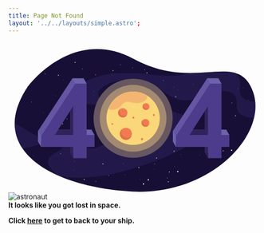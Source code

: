 ```yaml
---
title: Page Not Found
layout: '../../layouts/simple.astro';
---
```

<div class="block-container flex--justify-center mb-4">
  <?xml version="1.0" encoding="utf-8"?>
  <!-- Generator: Adobe Illustrator 25.0.1, SVG Export Plug-In . SVG Version: 6.00 Build 0)  -->
  <svg version="1.1" xmlns="http://www.w3.org/2000/svg" xmlns:xlink="http://www.w3.org/1999/xlink" x="0px" y="0px"
    viewBox="0 0 1600 960" style="enable-background:new 0 0 1600 960; width:1000px; height:auto;" xml:space="preserve">
    <title>
      404 Page Not Found!
    </title>
    <style type="text/css">
      .st0{fill:#170F35;}
      .st1{opacity:0.27;}
      .st2{fill:#3F3482;}
      .st3{opacity:0.41;}
      .st4{fill:#FFFFFF;}
      .st5{fill:#EE498D;}
      .st6{fill:#6456A3;}
      .st7{fill:#4D3C8B;}
      .st8{fill:#6D62AB;}
      .st9{fill:#31225B;}
      .st10{fill:#675761;}
      .st11{fill:#A48A71;}
      .st12{fill:#FAD779;}
      .st13{fill:#F27A51;}
      .st14{fill:#E06E4A;}
      .st15{fill:#F5B572;}
      .st16{fill:#42BBE0;}
      .st17{fill:#00A2C5;}
      .st18{fill:#A5DEF8;}
      .st19{fill:url(#SVGID_1_);}
      .st20{fill:url(#SVGID_2_);}
      .st21{fill:url(#SVGID_3_);}
      .st22{fill:url(#SVGID_4_);}
      .st23{fill:url(#SVGID_5_);}
      .st24{fill:url(#SVGID_6_);}
      .st25{fill:url(#SVGID_7_);}
      .st26{fill:url(#SVGID_8_);}
      .st27{fill:url(#SVGID_9_);}
      .st28{fill:url(#SVGID_10_);}
      .st29{fill:url(#SVGID_11_);}
      .st30{fill:url(#SVGID_12_);}
      .st31{fill:url(#SVGID_13_);}
      .st32{fill:url(#SVGID_14_);}
      .st33{fill:url(#SVGID_15_);}
      .st34{fill:url(#SVGID_16_);}
      .st35{fill:url(#SVGID_17_);}
      .st36{fill:url(#SVGID_18_);}
      .st37{fill:url(#SVGID_19_);}
      .st38{fill:url(#SVGID_20_);}
      .st39{fill:url(#SVGID_21_);}
      .st40{fill:url(#SVGID_22_);}
      .st41{fill:url(#SVGID_23_);}
      .st42{fill:url(#SVGID_24_);}
      .st43{fill:url(#SVGID_25_);}
      .st44{fill:url(#SVGID_26_);}
      .st45{fill:url(#SVGID_27_);}
      .st46{fill:url(#SVGID_28_);}
      .st47{fill:url(#SVGID_29_);}
      .st48{fill:url(#SVGID_30_);}
      .st49{fill:#1B72A2;}
      .st50{fill:url(#SVGID_31_);}
      .st51{fill:url(#SVGID_32_);}
      .st52{fill:url(#SVGID_33_);}
      .st53{fill:url(#SVGID_34_);}
      .st54{fill:url(#SVGID_35_);}
      .st55{fill:url(#SVGID_36_);}
      .st56{fill:url(#SVGID_37_);}
      .st57{fill:url(#SVGID_38_);}
      .st58{fill:url(#SVGID_39_);}
      .st59{fill:url(#SVGID_40_);}
      .st60{fill:url(#SVGID_41_);}
      .st61{fill:url(#SVGID_42_);}
      .st62{fill:url(#SVGID_43_);}
      .st63{fill:url(#SVGID_44_);}
      .st64{fill:url(#SVGID_45_);}
      .st65{fill:url(#SVGID_46_);}
      .st66{fill:url(#SVGID_47_);}
      .st67{fill:url(#SVGID_48_);}
      .st68{fill:url(#SVGID_49_);}
      .st69{fill:url(#SVGID_50_);}
      .st70{fill:url(#SVGID_51_);}
      .st71{fill:url(#SVGID_52_);}
      .st72{fill:url(#SVGID_53_);}
      .st73{fill:url(#SVGID_54_);}
      .st74{fill:url(#SVGID_55_);}
      .st75{fill:url(#SVGID_56_);}
      .st76{fill:url(#SVGID_57_);}
      .st77{fill:url(#SVGID_58_);}
      .st78{fill:url(#SVGID_59_);}
      .st79{fill:url(#SVGID_60_);}
      .st80{fill:url(#SVGID_61_);}
      .st81{fill:url(#SVGID_62_);}
      .st82{fill:url(#SVGID_63_);}
      .st83{fill:url(#SVGID_64_);}
      .st84{fill:url(#SVGID_65_);}
      .st85{fill:url(#SVGID_66_);}
      .st86{fill:url(#SVGID_67_);}
      .st87{fill:url(#SVGID_68_);}
      .st88{fill:url(#SVGID_69_);}
    </style>
    <g id="space">
      <g>
        <path class="st0" d="M121.1,289.8c0,0,283.5-392.3,678.4-179.2s659.3-61.8,758,207S1290,981.7,786.8,953.9
          C283.5,926.1-143.7,690.5,121.1,289.8z"/>
        <g class="st1">
          <path class="st2" d="M169.8,662.2c29.9-9.3,54.9-26.8,87.5-36.3c32.6-9.5,78.4-7.8,94.7,10.7c14.5,16.4-1,37.5-22.2,52
            c-21.2,14.5-48.5,26.4-63.7,43.3c-10.8,12-21.1,33.1-5.6,61.8c0,0,29.9,46.8,63.2,59c55.3,20.2,235.9,22.1,414.1-29.2
            c118.7-34.2,142.8-43.2,211.5-68.4c44.9-16.5,102-45,153.7-69.6c75.4-35.9,92.8-138.5,37-197.6c-51.7-54.8-304.6-90.5-411.4-96.4
            c-55.9-3.1-122-6.8-147.9-35.8c-27.7-31,12-71,63.1-90.9c87.8-34.2,211.6-29.3,286.2,11.2c32.5,17.6,55.3,40.6,84.3,60.3
            c28.9,19.7,67.4,37,112.3,37.4c52.7,0.5,98.4-21.8,143.5-39.1c45.2-17.2,106.7-29.9,147.8-11.3c63.9,29,11.2,97.3,58.2,136.1
            c21,17.4,52.4,25.1,89.1,24c0,0,7.3-30.3,8.4-51.7c1.2-24.7-1.3-50.7-1.3-50.7c-4.2,0.1-9.6,0.5-13.7,0.3
            c-55.1-2.3-81.2-32.1-84.4-61c-3.1-28.9,9-60.1-3.4-87.4c-7.1-15.8-24.3-28.5-46.3-38.8c0,0-44.7-6.6-79.8-4.2
            c-113.2,7.7-178.2,9.2-178.2,9.2c-27.7,7-55.2,10.7-83.8,14.7c-91.4,12.6-172.5-5.4-258-14.3L663.3,201
            c-81.6,11.9-161.1,40.2-214.1,77.9c-25.3,18-45,38.3-49.8,58.7c-4.8,20.3,7.3,40.4,36.8,50.3c26.4,8.8,62.4,8.7,95,11.5
            c102.6,8.8,179.3,51.3,191,105.7c11.7,54.4-42.2,118.4-134.1,159.1c-16.7,7.4-36.3,14.4-55.9,14.6c-42.7,0.4-48.9-29.4-35.5-52.1
            c13.4-22.6,35.6-48.6,14.6-65.8c-25.5-20.9-94.1-11.5-142.6,4.7c-48.4,16.2-96.8,38.4-149.1,39.9c-59.4,1.7-133.2-69.8-179.4-85
            c0,0-4,34.1,12.8,83.8c14.8,43.8,37,76,37,76C123.7,673.6,146.6,669.4,169.8,662.2z"/>
        </g>
        <g class="st3">
          <path class="st4" d="M371.9,493.9c1.2,0.9,2.9,0.7,3.8-0.5c0.9-1.2,0.7-2.8-0.5-3.7c-1.2-0.9-2.9-0.7-3.8,0.5
            C370.5,491.4,370.7,493,371.9,493.9z"/>
          <path class="st4" d="M799.9,521.7c1.2,0.9,2.8,0.7,3.7-0.5c0.9-1.1,0.7-2.8-0.5-3.6c-1.2-0.9-2.8-0.7-3.7,0.5
            C798.5,519.2,798.7,520.9,799.9,521.7z"/>
          <path class="st4" d="M146.2,386.6c1.2,0.9,2.8,0.7,3.7-0.5c0.9-1.1,0.7-2.8-0.5-3.6c-1.2-0.9-2.8-0.7-3.7,0.5
            C144.8,384.1,145,385.8,146.2,386.6z"/>
          <path class="st4" d="M481.9,634c1.2,0.9,2.8,0.7,3.7-0.5c0.9-1.1,0.7-2.8-0.5-3.6c-1.2-0.9-2.8-0.7-3.7,0.5
            C480.6,631.5,480.8,633.2,481.9,634z"/>
          <path class="st4" d="M1461.1,300.8c0.8,0.6,1.8,0.4,2.4-0.3c0.6-0.7,0.4-1.8-0.3-2.3c-0.8-0.6-1.8-0.4-2.4,0.3
            C1460.2,299.2,1460.4,300.2,1461.1,300.8z"/>
          <path class="st4" d="M349.6,245.7c0.8,0.6,1.8,0.4,2.4-0.3c0.6-0.7,0.4-1.8-0.3-2.3c-0.8-0.6-1.8-0.4-2.4,0.3
            C348.7,244.1,348.8,245.2,349.6,245.7z"/>
          <path class="st4" d="M1526.3,373c0.8,0.6,1.8,0.4,2.4-0.3c0.6-0.7,0.4-1.8-0.3-2.3c-0.8-0.6-1.8-0.4-2.4,0.3
            C1525.4,371.4,1525.6,372.5,1526.3,373z"/>
          <path class="st4" d="M1235.3,303c0.8,0.6,1.8,0.4,2.4-0.3c0.6-0.7,0.4-1.8-0.3-2.3s-1.8-0.4-2.4,0.3
            C1234.4,301.4,1234.6,302.4,1235.3,303z"/>
          <path class="st4" d="M333.1,670.7c0.8,0.6,1.8,0.4,2.4-0.3c0.6-0.7,0.4-1.8-0.3-2.3c-0.8-0.6-1.8-0.4-2.4,0.3
            C332.2,669.1,332.3,670.2,333.1,670.7z"/>
          <path class="st4" d="M1177,270.9c-0.7,0.6-0.7,1.7,0,2.4c0.7,0.7,1.8,0.7,2.4,0c0.7-0.6,0.7-1.7,0-2.4
            C1178.8,270.3,1177.7,270.3,1177,270.9z"/>
          <path class="st4" d="M837.5,592.4c-0.7,0.6-0.7,1.7,0,2.4c0.7,0.7,1.8,0.7,2.4,0c0.7-0.6,0.7-1.7,0-2.4
            C839.3,591.7,838.2,591.7,837.5,592.4z"/>
          <path class="st4" d="M617.6,558.7c-0.4,0.4-0.4,1,0,1.4c0.4,0.4,1,0.4,1.4,0c0.4-0.4,0.4-1,0-1.4
            C618.7,558.4,618,558.4,617.6,558.7z"/>
          <path class="st4" d="M978.7,213.5c-0.4,0.4-0.4,1,0,1.4c0.4,0.4,1,0.4,1.4,0c0.4-0.4,0.4-1,0-1.4S979.1,213.1,978.7,213.5z"/>
          <path class="st4" d="M1242.3,332.3c-0.7,0.6-0.7,1.7,0,2.4c0.7,0.7,1.8,0.7,2.4,0c0.7-0.6,0.7-1.7,0-2.4
            C1244.1,331.6,1243,331.6,1242.3,332.3z"/>
          <path class="st4" d="M696.2,348.9c-0.7,0.6-0.7,1.7,0,2.4c0.7,0.7,1.8,0.7,2.4,0c0.7-0.6,0.7-1.7,0-2.4
            C698,348.3,696.9,348.3,696.2,348.9z"/>
          <path class="st4" d="M1078.8,305.8c-0.7,0.6-0.7,1.7,0,2.4c0.7,0.7,1.8,0.7,2.4,0c0.7-0.6,0.7-1.7,0-2.4
            C1080.5,305.2,1079.4,305.2,1078.8,305.8z"/>
          <path class="st4" d="M1027.1,427.3c-0.7,0.6-0.7,1.7,0,2.4c0.7,0.7,1.8,0.7,2.4,0c0.7-0.6,0.7-1.7,0-2.4
            C1028.9,426.7,1027.8,426.7,1027.1,427.3z"/>
          <path class="st4" d="M1201.6,615.7c-0.4,0.4-0.4,1.1,0,1.5c0.4,0.4,1.1,0.4,1.6,0c0.4-0.4,0.4-1.1,0-1.5
            C1202.8,615.3,1202,615.3,1201.6,615.7z"/>
          <path class="st4" d="M1256.8,535.5c-0.4,0.4-0.4,1.1,0,1.5c0.4,0.4,1.1,0.4,1.6,0c0.4-0.4,0.4-1.1,0-1.5
            C1258,535.1,1257.2,535.1,1256.8,535.5z"/>
          <path class="st4" d="M989.6,273.6c-0.4,0.4-0.4,1.1,0,1.5c0.4,0.4,1.1,0.4,1.6,0c0.4-0.4,0.4-1.1,0-1.5
            C990.8,273.1,990.1,273.1,989.6,273.6z"/>
          <path class="st5" d="M929.9,518.1c-0.7,0.6-0.7,1.7,0,2.4c0.7,0.7,1.8,0.7,2.4,0c0.7-0.6,0.7-1.7,0-2.4
            C931.7,517.5,930.6,517.5,929.9,518.1z"/>
          <path class="st4" d="M1217.6,721.7c-0.7,0.6-0.7,1.7,0,2.4c0.7,0.7,1.8,0.7,2.4,0c0.7-0.6,0.7-1.7,0-2.4
            C1219.3,721,1218.2,721,1217.6,721.7z"/>
          <path class="st5" d="M1128.5,554.3c0.7,0.6,1.8,0.6,2.4-0.1c0.6-0.7,0.6-1.7-0.1-2.4c-0.7-0.6-1.8-0.6-2.4,0.1
            C1127.8,552.7,1127.8,553.7,1128.5,554.3z"/>
          <path class="st5" d="M1546.5,436.3c0.7,0.6,1.8,0.6,2.4-0.1c0.6-0.7,0.6-1.7-0.1-2.4c-0.7-0.6-1.8-0.6-2.4,0.1
            S1545.8,435.7,1546.5,436.3z"/>
          <path class="st5" d="M273.8,571.6c0.7,0.6,1.8,0.6,2.4-0.1c0.6-0.7,0.6-1.7-0.1-2.4c-0.7-0.6-1.8-0.6-2.4,0.1
            C273,569.9,273.1,571,273.8,571.6z"/>
          <path class="st5" d="M618.8,504.5c0.7,0.6,1.8,0.6,2.4-0.1c0.6-0.7,0.6-1.7-0.1-2.4c-0.7-0.6-1.8-0.6-2.4,0.1
            C618.1,502.8,618.1,503.9,618.8,504.5z"/>
          <path class="st4" d="M707.5,459.6c0.7,0.6,1.8,0.6,2.4-0.1s0.6-1.7-0.1-2.4c-0.7-0.6-1.8-0.6-2.4,0.1
            C706.7,457.9,706.8,459,707.5,459.6z"/>
          <path class="st5" d="M382.3,383c1.1,1,2.8,0.9,3.9-0.1c1-1.1,1-2.7-0.1-3.7c-1.1-1-2.8-0.9-3.9,0.1
            C381.1,380.3,381.2,382,382.3,383z"/>
          <path class="st4" d="M331.4,715c1.1,1,2.7,0.9,3.7-0.1c1-1,0.9-2.6-0.1-3.6c-1.1-1-2.7-0.9-3.7,0.1
            C330.3,712.4,330.4,714,331.4,715z"/>
          <path class="st4" d="M220.5,453.8c0.7,0.6,1.8,0.6,2.4-0.1c0.6-0.7,0.6-1.7-0.1-2.4c-0.7-0.6-1.8-0.6-2.4,0.1
            C219.8,452.1,219.8,453.2,220.5,453.8z"/>
          <path class="st4" d="M1054.2,291.2c0.7,0.6,1.8,0.6,2.4-0.1c0.6-0.7,0.6-1.7-0.1-2.4s-1.8-0.6-2.4,0.1
            C1053.5,289.5,1053.5,290.6,1054.2,291.2z"/>
          <path class="st4" d="M823.6,271.7c0.7,0.6,1.8,0.6,2.4-0.1c0.6-0.7,0.6-1.7-0.1-2.4c-0.7-0.6-1.8-0.6-2.4,0.1
            C822.8,270,822.9,271,823.6,271.7z"/>
          <path class="st4" d="M231.6,206.8c1,1.1,2.7,1.2,3.9,0.2c1.1-1,1.2-2.7,0.2-3.8c-1-1.1-2.7-1.2-3.9-0.2
            C230.7,204,230.6,205.7,231.6,206.8z"/>
          <path class="st4" d="M1224.5,455.5c1.5,1.6,4.1,1.8,5.8,0.3c1.7-1.5,1.8-4,0.3-5.6c-1.5-1.6-4.1-1.8-5.8-0.3
            C1223.1,451.4,1223,453.9,1224.5,455.5z"/>
          <path class="st4" d="M1421.5,391.3c1,1.1,2.7,1.2,3.8,0.2c1.1-1,1.2-2.6,0.2-3.7c-1-1.1-2.7-1.2-3.8-0.2
            C1420.6,388.6,1420.5,390.2,1421.5,391.3z"/>
          <path class="st4" d="M630,460.1c0.6,0.7,1.7,0.7,2.4,0.1c0.7-0.6,0.8-1.7,0.1-2.3c-0.6-0.7-1.7-0.7-2.4-0.1
            C629.4,458.4,629.4,459.4,630,460.1z"/>
          <path class="st4" d="M158.9,727.6c0.6,0.7,1.7,0.7,2.4,0.1c0.7-0.6,0.8-1.7,0.1-2.3c-0.6-0.7-1.7-0.7-2.4-0.1
            C158.3,725.9,158.2,726.9,158.9,727.6z"/>
          <path class="st4" d="M449.7,531.4c0.6,0.7,1.7,0.7,2.4,0.1c0.7-0.6,0.8-1.7,0.1-2.3c-0.6-0.7-1.7-0.7-2.4-0.1
            C449.1,529.7,449.1,530.7,449.7,531.4z"/>
          <path class="st4" d="M619.1,339c0.6,0.7,1.7,0.7,2.4,0.1c0.7-0.6,0.8-1.7,0.1-2.3c-0.6-0.7-1.7-0.7-2.4-0.1
            C618.5,337.3,618.4,338.4,619.1,339z"/>
          <path class="st4" d="M541.4,318.4c0.6,0.7,1.7,0.7,2.4,0.1c0.7-0.6,0.8-1.7,0.1-2.3c-0.6-0.7-1.7-0.7-2.4-0.1
            C540.9,316.6,540.8,317.7,541.4,318.4z"/>
          <path class="st4" d="M684.7,620.6c0.8-1.3,0.3-2.9-1-3.6c-1.3-0.7-3-0.3-3.7,1c-0.8,1.3-0.3,2.9,1,3.6
            C682.3,622.3,684,621.9,684.7,620.6z"/>
          <path class="st4" d="M1070.1,352.1c1.1-1.9,0.4-4.3-1.5-5.4s-4.5-0.4-5.6,1.5c-1.1,1.9-0.4,4.3,1.5,5.4
            C1066.4,354.7,1068.9,354,1070.1,352.1z"/>
          <path class="st4" d="M348.7,524.9c1.1-1.9,0.4-4.3-1.5-5.4c-2-1.1-4.5-0.4-5.6,1.5c-1.1,1.9-0.4,4.3,1.5,5.4
            C345.1,527.5,347.6,526.8,348.7,524.9z"/>
          <path class="st4" d="M1281.5,570.3c1.1-1.9,0.4-4.3-1.5-5.4c-2-1.1-4.5-0.4-5.6,1.5c-1.1,1.9-0.4,4.3,1.5,5.4
            C1277.9,572.9,1280.4,572.3,1281.5,570.3z"/>
          <path class="st4" d="M1226.9,573c0.7-1.2,0.3-2.8-1-3.5c-1.3-0.7-2.9-0.3-3.6,1c-0.7,1.2-0.3,2.8,1,3.5
            C1224.6,574.6,1226.2,574.2,1226.9,573z"/>
          <path class="st4" d="M863.5,269.9c0.7-1.2,0.3-2.8-1-3.5c-1.3-0.7-2.9-0.3-3.6,1c-0.7,1.2-0.3,2.8,1,3.5
            C861.1,271.6,862.7,271.2,863.5,269.9z"/>
          <path class="st4" d="M989.7,248c0.7-1.2,0.3-2.8-1-3.5c-1.3-0.7-2.9-0.3-3.6,1c-0.7,1.2-0.3,2.8,1,3.5
            C987.3,249.6,988.9,249.2,989.7,248z"/>
          <path class="st4" d="M498.1,355.9c0.7-1.2,0.3-2.8-1-3.5c-1.3-0.7-2.9-0.3-3.6,1c-0.7,1.2-0.3,2.8,1,3.5
            C495.7,357.5,497.4,357.1,498.1,355.9z"/>
          <path class="st4" d="M1220.2,635c0.7-1.2,0.3-2.8-1-3.5c-1.3-0.7-2.9-0.3-3.6,1c-0.7,1.2-0.3,2.8,1,3.5
            C1217.8,636.6,1219.5,636.2,1220.2,635z"/>
          <path class="st5" d="M555.8,693.4c0.8,0.6,1.8,0.4,2.4-0.3c0.6-0.7,0.4-1.8-0.3-2.3c-0.8-0.6-1.8-0.4-2.4,0.3
            C554.9,691.8,555,692.8,555.8,693.4z"/>
          <path class="st5" d="M854.1,412.8c0.8,0.6,1.8,0.4,2.4-0.3c0.6-0.7,0.4-1.8-0.3-2.3c-0.8-0.6-1.8-0.4-2.4,0.3
            C853.2,411.2,853.3,412.2,854.1,412.8z"/>
          <path class="st5" d="M1081.5,436.4c-0.8,0.8-0.8,2,0,2.8c0.8,0.8,2.1,0.8,2.9,0c0.8-0.8,0.8-2,0-2.8S1082.3,435.7,1081.5,436.4z"
            />
          <path class="st4" d="M1229.5,339.5c-1,1-1.1,2.6,0,3.7c1,1,2.7,1,3.8,0c1-1,1.1-2.6,0-3.7
            C1232.2,338.5,1230.5,338.5,1229.5,339.5z"/>
          <path class="st4" d="M1330.6,320.3c-1,1-1.1,2.6,0,3.7c1,1,2.7,1,3.8,0c1-1,1.1-2.6,0-3.7
            C1333.3,319.3,1331.6,319.3,1330.6,320.3z"/>
          <path class="st4" d="M395,525.4c1.5,1.6,4.1,1.8,5.8,0.3c1.7-1.5,1.8-4,0.3-5.6c-1.5-1.6-4.1-1.8-5.8-0.3
            C393.7,521.3,393.5,523.8,395,525.4z"/>
          <path class="st4" d="M1442.7,474.3c1.5,1.6,4.1,1.8,5.8,0.3c1.7-1.5,1.8-4,0.3-5.6c-1.5-1.6-4.1-1.8-5.8-0.3
            C1441.3,470.2,1441.2,472.7,1442.7,474.3z"/>
          <path class="st4" d="M1052.5,699.7c1.5,1.6,4.1,1.8,5.8,0.3c1.7-1.5,1.8-4,0.3-5.6c-1.5-1.6-4.1-1.8-5.8-0.3
            C1051.2,695.5,1051,698.1,1052.5,699.7z"/>
          <path class="st4" d="M1028.4,545c1,1.1,2.7,1.2,3.8,0.2c1.1-1,1.2-2.6,0.2-3.7c-1-1.1-2.7-1.2-3.8-0.2
            C1027.5,542.3,1027.4,543.9,1028.4,545z"/>
          <path class="st4" d="M709.1,371c1,1.1,2.7,1.2,3.8,0.2c1.1-1,1.2-2.6,0.2-3.7c-1-1.1-2.7-1.2-3.8-0.2
            C708.3,368.3,708.2,369.9,709.1,371z"/>
          <path class="st4" d="M300.4,345.2c0.6,0.7,1.7,0.7,2.4,0.1c0.7-0.6,0.8-1.7,0.1-2.3c-0.6-0.7-1.7-0.7-2.4-0.1
            C299.8,343.4,299.7,344.5,300.4,345.2z"/>
          <path class="st4" d="M756.9,632.2c0.5-0.8,0.2-1.8-0.6-2.3c-0.8-0.5-1.9-0.2-2.3,0.6c-0.5,0.8-0.2,1.8,0.6,2.3
            C755.4,633.2,756.5,633,756.9,632.2z"/>
          <path class="st4" d="M1497.1,294.4c0.5-0.8,0.2-1.8-0.6-2.3c-0.8-0.5-1.9-0.2-2.3,0.6c-0.5,0.8-0.2,1.8,0.6,2.3
            C1495.6,295.5,1496.7,295.2,1497.1,294.4z"/>
          <path class="st4" d="M1212.8,610.4c0.5-0.8,0.2-1.8-0.6-2.3c-0.8-0.5-1.9-0.2-2.3,0.6c-0.5,0.8-0.2,1.8,0.6,2.3
            C1211.3,611.5,1212.4,611.2,1212.8,610.4z"/>
          <path class="st4" d="M1083.9,710.3c0.3-0.5,0.1-1.2-0.4-1.5c-0.5-0.3-1.2-0.1-1.6,0.4c-0.3,0.5-0.1,1.2,0.4,1.5
            C1082.9,711,1083.6,710.8,1083.9,710.3z"/>
          <path class="st5" d="M943.9,591.1c0.5-0.8,0.2-1.8-0.6-2.3c-0.8-0.5-1.9-0.2-2.3,0.6c-0.5,0.8-0.2,1.8,0.6,2.3
            C942.4,592.1,943.4,591.9,943.9,591.1z"/>
          <path class="st5" d="M1298.6,461c0.5-0.8,0.2-1.8-0.6-2.3c-0.8-0.5-1.9-0.2-2.3,0.6c-0.5,0.8-0.2,1.8,0.6,2.3
            C1297.1,462.1,1298.2,461.8,1298.6,461z"/>
        </g>
        <path class="st4" d="M600.5,779.8c1.2,0.9,2.8,0.7,3.7-0.5c0.9-1.1,0.7-2.8-0.5-3.6c-1.2-0.9-2.8-0.7-3.7,0.5
          C599.1,777.3,599.3,778.9,600.5,779.8z"/>
        <path class="st4" d="M638.1,850.4c-0.7,0.6-0.7,1.7,0,2.4c0.7,0.7,1.8,0.7,2.4,0c0.7-0.6,0.7-1.7,0-2.4
          C639.9,849.8,638.8,849.7,638.1,850.4z"/>
        <path class="st4" d="M418.2,816.8c-0.4,0.4-0.4,1,0,1.4c0.4,0.4,1,0.4,1.4,0c0.4-0.4,0.4-1,0-1.4
          C419.3,816.4,418.6,816.4,418.2,816.8z"/>
        <path class="st4" d="M1057.4,793.5c-0.4,0.4-0.4,1.1,0,1.5c0.4,0.4,1.1,0.4,1.6,0c0.4-0.4,0.4-1.1,0-1.5
          C1058.6,793.1,1057.8,793.1,1057.4,793.5z"/>
        <path class="st5" d="M730.5,776.1c-0.7,0.6-0.7,1.7,0,2.4c0.7,0.7,1.8,0.7,2.4,0c0.7-0.6,0.7-1.7,0-2.4
          C732.3,775.5,731.2,775.5,730.5,776.1z"/>
        <path class="st5" d="M929.1,812.4c0.7,0.6,1.8,0.6,2.4-0.1c0.6-0.7,0.6-1.7-0.1-2.4c-0.7-0.6-1.8-0.6-2.4,0.1
          C928.4,810.7,928.4,811.7,929.1,812.4z"/>
        <path class="st5" d="M419.4,762.5c0.7,0.6,1.8,0.6,2.4-0.1c0.6-0.7,0.6-1.7-0.1-2.4c-0.7-0.6-1.8-0.6-2.4,0.1
          C418.7,760.9,418.7,761.9,419.4,762.5z"/>
        <path class="st4" d="M887.9,882.3c1.5,1.6,4.1,1.8,5.8,0.3c1.7-1.5,1.8-4,0.3-5.6c-1.5-1.6-4.1-1.8-5.8-0.3
          C886.5,878.2,886.4,880.7,887.9,882.3z"/>
        <path class="st4" d="M485.3,878.6c0.8-1.3,0.3-2.9-1-3.6c-1.3-0.7-3-0.3-3.7,1c-0.8,1.3-0.3,2.9,1,3.6
          C482.9,880.3,484.5,879.9,485.3,878.6z"/>
        <path class="st4" d="M1082.1,828.4c1.1-1.9,0.4-4.3-1.5-5.4c-2-1.1-4.5-0.4-5.6,1.5c-1.1,1.9-0.4,4.3,1.5,5.4
          C1078.4,830.9,1081,830.3,1082.1,828.4z"/>
        <path class="st4" d="M1027.5,831c0.7-1.2,0.3-2.8-1-3.5c-1.3-0.7-2.9-0.3-3.6,1c-0.7,1.2-0.3,2.8,1,3.5
          C1025.2,832.7,1026.8,832.2,1027.5,831z"/>
        <path class="st4" d="M1020.8,893c0.7-1.2,0.3-2.8-1-3.5c-1.3-0.7-2.9-0.3-3.6,1c-0.7,1.2-0.3,2.8,1,3.5
          C1018.4,894.6,1020.1,894.2,1020.8,893z"/>
        <path class="st4" d="M829,803c1,1.1,2.7,1.2,3.8,0.2c1.1-1,1.2-2.6,0.2-3.7c-1-1.1-2.7-1.2-3.8-0.2C828.1,800.3,828,802,829,803z"
          />
        <path class="st4" d="M557.5,890.2c0.5-0.8,0.2-1.8-0.6-2.3c-0.8-0.5-1.9-0.2-2.3,0.6c-0.5,0.8-0.2,1.8,0.6,2.3
          C556,891.3,557,891,557.5,890.2z"/>
        <path class="st4" d="M1013.4,868.4c0.5-0.8,0.2-1.8-0.6-2.3c-0.8-0.5-1.9-0.2-2.3,0.6c-0.5,0.8-0.2,1.8,0.6,2.3
          C1011.9,869.5,1013,869.2,1013.4,868.4z"/>
        <path class="st5" d="M744.5,849.1c0.5-0.8,0.2-1.8-0.6-2.3c-0.8-0.5-1.9-0.2-2.3,0.6c-0.5,0.8-0.2,1.8,0.6,2.3
          C743,850.2,744,849.9,744.5,849.1z"/>
        <path class="st5" d="M1099.2,719.1c0.5-0.8,0.2-1.8-0.6-2.3c-0.8-0.5-1.9-0.2-2.3,0.6c-0.5,0.8-0.2,1.8,0.6,2.3
          C1097.7,720.1,1098.7,719.8,1099.2,719.1z"/>
        <path class="st4" d="M839.2,873c-0.4,0.4-0.4,1.1,0,1.5c0.4,0.4,1.1,0.4,1.6,0c0.4-0.4,0.4-1.1,0-1.5
          C840.3,872.6,839.6,872.6,839.2,873z"/>
        <path class="st5" d="M848.1,723.1c0.7,0.6,1.8,0.6,2.4-0.1c0.6-0.7,0.6-1.7-0.1-2.4c-0.7-0.6-1.8-0.6-2.4,0.1
          C847.3,721.4,847.4,722.4,848.1,723.1z"/>
        <path class="st4" d="M944.1,624.3c1.5,1.6,4.1,1.8,5.8,0.3c1.7-1.5,1.8-4,0.3-5.6c-1.5-1.6-4.1-1.8-5.8-0.3
          C942.7,620.1,942.5,622.6,944.1,624.3z"/>
        <path class="st4" d="M863.9,907.9c1.1-1.9,0.4-4.3-1.5-5.4c-2-1.1-4.5-0.4-5.6,1.5c-1.1,1.9-0.4,4.3,1.5,5.4
          C860.2,910.4,862.7,909.8,863.9,907.9z"/>
        <path class="st4" d="M946.5,741.7c0.7-1.2,0.3-2.8-1-3.5c-1.3-0.7-2.9-0.3-3.6,1c-0.7,1.2-0.3,2.8,1,3.5
          C944.1,743.4,945.7,742.9,946.5,741.7z"/>
        <path class="st4" d="M747.9,713.7c1,1.1,2.7,1.2,3.8,0.2c1.1-1,1.2-2.6,0.2-3.7c-1-1.1-2.7-1.2-3.8-0.2
          C747,711,746.9,712.7,747.9,713.7z"/>
        <path class="st4" d="M932.4,779.1c0.5-0.8,0.2-1.8-0.6-2.3c-0.8-0.5-1.9-0.2-2.3,0.6c-0.5,0.8-0.2,1.8,0.6,2.3
          C930.9,780.2,931.9,779.9,932.4,779.1z"/>
        <path class="st4" d="M1400.6,658.2c-0.4,0.4-0.4,1.1,0,1.5c0.4,0.4,1.1,0.4,1.6,0c0.4-0.4,0.4-1.1,0-1.5S1401,657.8,1400.6,658.2z
          "/>
        <path class="st5" d="M1272.3,677c0.7,0.6,1.8,0.6,2.4-0.1c0.6-0.7,0.6-1.7-0.1-2.4c-0.7-0.6-1.8-0.6-2.4,0.1
          C1271.5,675.4,1271.6,676.4,1272.3,677z"/>
        <path class="st4" d="M1368.2,578.2c1.5,1.6,4.1,1.8,5.8,0.3c1.7-1.5,1.8-4,0.3-5.6c-1.5-1.6-4.1-1.8-5.8-0.3
          C1366.9,574.1,1366.7,576.6,1368.2,578.2z"/>
        <path class="st4" d="M1425.2,693.1c1.1-1.9,0.4-4.3-1.5-5.4c-2-1.1-4.5-0.4-5.6,1.5c-1.1,1.9-0.4,4.3,1.5,5.4
          C1421.6,695.6,1424.1,695,1425.2,693.1z"/>
        <path class="st4" d="M1370.7,695.7c0.7-1.2,0.3-2.8-1-3.5c-1.3-0.7-2.9-0.3-3.6,1c-0.7,1.2-0.3,2.8,1,3.5
          C1368.3,697.4,1369.9,696.9,1370.7,695.7z"/>
        <path class="st4" d="M1172.1,667.7c1,1.1,2.7,1.2,3.8,0.2c1.1-1,1.2-2.6,0.2-3.7c-1-1.1-2.7-1.2-3.8-0.2
          C1171.2,665,1171.1,666.7,1172.1,667.7z"/>
        <path class="st4" d="M1356.6,733.1c0.5-0.8,0.2-1.8-0.6-2.3s-1.9-0.2-2.3,0.6c-0.5,0.8-0.2,1.8,0.6,2.3
          C1355.1,734.2,1356.1,733.9,1356.6,733.1z"/>
        <path class="st4" d="M317.2,216c1.2,0.9,2.8,0.7,3.7-0.5c0.9-1.1,0.7-2.8-0.5-3.6c-1.2-0.9-2.8-0.7-3.7,0.5
          C315.9,213.5,316.1,215.2,317.2,216z"/>
        <path class="st4" d="M867.3,178.4c-0.7,0.6-0.7,1.7,0,2.4c0.7,0.7,1.8,0.7,2.4,0c0.7-0.6,0.7-1.7,0-2.4
          C869,177.7,868,177.7,867.3,178.4z"/>
        <path class="st5" d="M553.3,212.4c1.1,1,2.8,0.9,3.9-0.1c1-1.1,1-2.7-0.1-3.7c-1.1-1-2.8-0.9-3.9,0.1
          C552.2,209.7,552.2,211.4,553.3,212.4z"/>
        <path class="st4" d="M422.7,133.7c1,1.1,2.7,1.2,3.9,0.2c1.1-1,1.2-2.7,0.2-3.8c-1-1.1-2.7-1.2-3.9-0.2
          C421.8,130.9,421.7,132.6,422.7,133.7z"/>
        <path class="st4" d="M790.1,168.5c0.6,0.7,1.7,0.7,2.4,0.1c0.7-0.6,0.8-1.7,0.1-2.3c-0.6-0.7-1.7-0.7-2.4-0.1
          C789.5,166.7,789.5,167.8,790.1,168.5z"/>
        <path class="st4" d="M712.5,147.8c0.6,0.7,1.7,0.7,2.4,0.1c0.7-0.6,0.8-1.7,0.1-2.3c-0.6-0.7-1.7-0.7-2.4-0.1
          C711.9,146,711.9,147.1,712.5,147.8z"/>
        <path class="st4" d="M669.1,185.3c0.7-1.2,0.3-2.8-1-3.5c-1.3-0.7-2.9-0.3-3.6,1c-0.7,1.2-0.3,2.8,1,3.5
          C666.8,186.9,668.4,186.5,669.1,185.3z"/>
        <path class="st4" d="M880.2,200.4c1,1.1,2.7,1.2,3.8,0.2c1.1-1,1.2-2.6,0.2-3.7c-1-1.1-2.7-1.2-3.8-0.2
          C879.3,197.7,879.2,199.3,880.2,200.4z"/>
        <path class="st4" d="M471.4,174.6c0.6,0.7,1.7,0.7,2.4,0.1c0.7-0.6,0.8-1.7,0.1-2.3c-0.6-0.7-1.7-0.7-2.4-0.1
          C470.8,172.8,470.8,173.9,471.4,174.6z"/>
      </g>
    </g>
    <g id="numbers">
      <g class="fours">
        <g class="four">
          <g>
            <path class="st6" d="M1337.8,636.7V708h-85.4v-71.2h-204.7v-69.3L1266,233.7h71.9v326.7h50.1v76.4H1337.8z M1252.5,377.4
              l-118.1,182.9h118.1V377.4z"/>
          </g>
          <g>
            <path class="st7" d="M1357,670v71.2h-85.4V670H1067v-69.3l218.2-333.7h71.9v326.7h50.1V670H1357z M1271.7,410.7l-118.1,182.9
              h118.1V410.7z"/>
          </g>
          <polygon class="st8" points="1337.8,233.7 1357,266.9 1285.2,266.9 1266,233.7 		"/>
          <polygon class="st8" points="1047.7,567.4 1067,600.7 1067,670 1047.7,636.7 		"/>
          <polygon class="st9" points="1252.5,708 1271.7,741.2 1271.7,670 1252.1,670 		"/>
          <polygon class="st8" points="1407.1,593.6 1387.9,560.3 1357,560.3 1357,593.6 		"/>
          <polygon class="st9" points="1252.5,560.3 1271.7,593.6 1153.6,593.6 1175.8,560.1 		"/>
          <polygon class="st9" points="1271.7,410.7 1271.7,593.6 1252.5,560.3 1252.5,438.1 		"/>
        </g>
        <g class="four">
          <g>
            <path class="st6" d="M479.3,636.7V708H394v-71.2H189.2v-69.3l218.2-333.7h71.9v326.7h50.1v76.4H479.3z M394,377.4L275.9,560.3
              H394V377.4z"/>
          </g>
          <g>
            <path class="st7" d="M498.5,670v71.2h-85.4V670H208.4v-69.3l218.2-333.7h71.9v326.7h50.1V670H498.5z M413.2,410.7L295.1,593.6
              h118.1V410.7z"/>
          </g>
          <polygon class="st8" points="479.3,233.7 498.5,266.9 426.6,266.9 407.4,233.7 		"/>
          <polygon class="st8" points="189.2,567.4 208.4,600.7 208.4,670 189.2,636.7 		"/>
          <polygon class="st9" points="394,708 413.2,741.2 413.2,670 393.5,670 		"/>
          <polygon class="st8" points="548.6,593.6 529.4,560.3 498.5,560.3 498.5,593.6 		"/>
          <polygon class="st9" points="394,560.3 413.2,593.6 295.1,593.6 317.2,560.1 		"/>
          <polygon class="st9" points="413.2,410.7 413.2,593.6 394,560.3 394,438.1 		"/>
        </g>
      </g>
      <g>
        <g>
          <circle class="st10" cx="794.4" cy="487.4" r="251.9"/>
          <circle class="st11" cx="794.4" cy="487.4" r="212.4"/>
          <circle class="st12" cx="794.4" cy="487.4" r="169.8"/>
          <g>
            <g>
              <circle class="st13" cx="728.7" cy="452.6" r="29.6"/>
              <circle class="st13" cx="876.7" cy="412.6" r="21.7"/>
              <circle class="st13" cx="748.5" cy="586.4" r="38.3"/>
              <circle class="st13" cx="873" cy="516.4" r="24.6"/>
              <circle class="st13" cx="796.5" cy="483.2" r="5.8"/>
              <circle class="st13" cx="926.5" cy="466.2" r="5.8"/>
              <circle class="st13" cx="851.6" cy="620.1" r="6.6"/>
              <circle class="st13" cx="662.3" cy="523" r="4.9"/>
            </g>
            <path class="st14" d="M757.6,612.3c-21.1,0-38.3-17.1-38.3-38.3c0-5.9,1.3-11.5,3.7-16.5c-7.9,7-12.8,17.2-12.8,28.6
              c0,21.1,17.1,38.3,38.3,38.3c15.2,0,28.4-8.9,34.5-21.8C776.3,608.7,767.4,612.3,757.6,612.3z"/>
            <path class="st14" d="M735.7,472.7c-16.3,0-29.5-13.2-29.5-29.5c0-4.6,1-8.9,2.9-12.7c-6.1,5.4-9.9,13.3-9.9,22.1
              c0,16.3,13.2,29.5,29.5,29.5c11.8,0,21.9-6.9,26.7-16.8C750.1,469.9,743.2,472.7,735.7,472.7z"/>
            <path class="st14" d="M881.7,427.5c-12,0-21.7-9.7-21.7-21.7c0-3.4,0.8-6.5,2.1-9.4c-4.5,4-7.3,9.8-7.3,16.2
              c0,12,9.7,21.7,21.7,21.7c8.6,0,16.1-5,19.6-12.4C892.3,425.4,887.3,427.5,881.7,427.5z"/>
            <path class="st14" d="M878.7,533.7c-13.6,0-24.7-11-24.7-24.7c0-3.8,0.9-7.4,2.4-10.6c-5.1,4.5-8.3,11.1-8.3,18.4
              c0,13.6,11,24.7,24.7,24.7c9.8,0,18.3-5.7,22.3-14C890.7,531.3,885,533.7,878.7,533.7z"/>
            <path class="st14" d="M797.9,487.2c-3.2,0-5.8-2.6-5.8-5.8c0-0.9,0.2-1.7,0.6-2.5c-1.2,1.1-1.9,2.6-1.9,4.3
              c0,3.2,2.6,5.8,5.8,5.8c2.3,0,4.3-1.3,5.2-3.3C800.7,486.6,799.4,487.2,797.9,487.2z"/>
            <path class="st14" d="M663.5,526.3c-2.7,0-4.9-2.2-4.9-4.9c0-0.8,0.2-1.5,0.5-2.1c-1,0.9-1.7,2.2-1.7,3.7c0,2.7,2.2,4.9,4.9,4.9
              c2,0,3.7-1.1,4.5-2.8C665.9,525.8,664.7,526.3,663.5,526.3z"/>
            <path class="st14" d="M853.1,624.7c-3.6,0-6.6-2.9-6.6-6.6c0-1,0.2-2,0.6-2.8c-1.4,1.2-2.2,3-2.2,4.9c0,3.6,2.9,6.6,6.6,6.6
              c2.6,0,4.9-1.5,5.9-3.7C856.4,624.1,854.8,624.7,853.1,624.7z"/>
            <path class="st14" d="M927.9,470.1c-3.2,0-5.8-2.6-5.8-5.8c0-0.9,0.2-1.7,0.6-2.5c-1.2,1.1-1.9,2.6-1.9,4.3
              c0,3.2,2.6,5.8,5.8,5.8c2.3,0,4.3-1.3,5.2-3.3C930.8,469.5,929.4,470.1,927.9,470.1z"/>
          </g>
        </g>
        <path class="st15" d="M882.1,341.3c0,0,13.7,28.6-35.2,44.9c-33.8,11.2-57.6,0.2-82.6-3.3c-14-1.9-25,2.7-40.7,17.7
          c-11.8,11.3-26,30.4-63.1,33.6c0,0-19.9,2.9-21.8-14.4c0,0,8.2-24.9,39.2-55.9c31-31,75.4-43.9,99.6-45.5S836.6,316.7,882.1,341.3
          z"/>
      </g>
    </g>
  </svg>
  <img class="astronaut block laptop-up-6 pos-abs " src="/images/astronaut.svg" alt="astronaut">
</div>
<strong>It looks like you got lost in space.</strong>

<strong>Click <a href="/">here</a> to get to back to your ship.</strong>